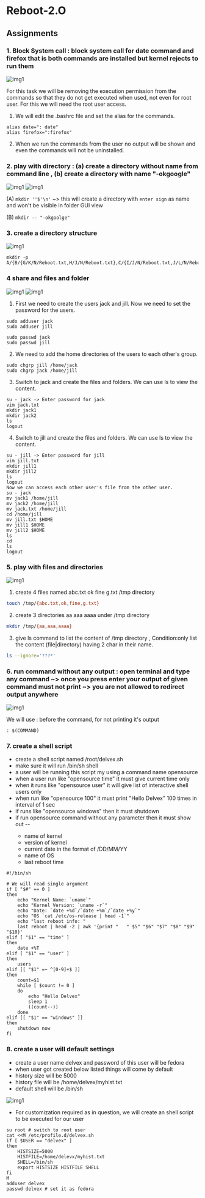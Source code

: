 # Reboot-2.O

## Assignments

### 1. Block System call : block system call for date command and firefox that is both commands are installed but kernel rejects to run them

![img1](IMAGE_NAME)

For this task we will be removing the execution permission from the commands so that they do not get executed when used, not even for root user. For this we will need the root user access.

1. We will edit the .bashrc file and set the alias for the commands.
```
alias date=": date"
alias firefox=":firefox" 
```
2. When we run the commands from the user no output will be shown and even the commands will not be uninstalled.

### 2. play with directory : (a) create a directory without name from command line  , (b) create a directory with name "-okgoogle"

![img1](question2.PNG)
![img1](question2.2.PNG)

(A) ```mkdir ''$'\n'``` ~> this will create a directory with ```enter sign``` as name and won't be visible in folder GUI view

(B) ```mkdir -- "-okgoolge"```


### 3. create a directory structure 

![img1](question3.PNG)

```
mkdir -p A/{B/{G/K/N/Reboot.txt,H/J/N/Reboot.txt},C/{I/J/N/Reboot.txt,J/L/N/Reboot.txt},D/{F/L/N/Reboot.txt,E/M/N/Reboot.txt}}
```

### 4 share and files and folder 

![img1](4.PNG)
![img1](4.2.PNG)

1. First we need to create the users jack and jill. Now we need to set the password for the users.
```
sudo adduser jack
sudo adduser jill

sudo passwd jack
sudo passwd jill
```
2. We need to add the home directories of the users to each other's group.
```
sudo chgrp jill /home/jack
sudo chgrp jack /home/jill
```
3. Switch to jack and create the files and folders. We can use ls to view the content.
```
su - jack -> Enter password for jack
vim jack.txt
mkdir jack1
mkdir jack2
ls
logout
```
4. Switch to jill and create the files and folders. We can use ls to view the content.
```
su - jill -> Enter password for jill
vim jill.txt
mkdir jill1
mkdir jill2
ls
logout
Now we can access each other user's file from the other user.
su - jack
mv jack1 /home/jill
mv jack2 /home/jill
mv jack.txt /home/jill
cd /home/jill
mv jill.txt $HOME
mv jill1 $HOME
mv jill2 $HOME
ls
cd
ls
logout
```

### 5. play with files and directories 

![img1](5.PNG)

1. create  4 files named   abc.txt  ok  fine  g.txt  /tmp directory 
```sh
touch /tmp/{abc.txt,ok,fine,g.txt}
```
2. create  3  directories   aa aaa aaaa  under  /tmp directory 
```sh
mkdir /tmp/{aa,aaa,aaaa}
```
3. give ls command to  list the content of  /tmp directory , Condition:only list the content (file|directory)  having 2 char in their name.
```sh
ls --ignore='???*'
```

### 6. run command without any output : open terminal and type any command ~> once you press enter your output of given command must not  print ~> you are not allowed to redirect output anywhere 

![img1](6.PNG)

We will use : before the command, for not printing it's output
```
: $(COMMAND)
```

### 7.  create a shell script
<ul>
  <li>create a shell script named /root/delvex.sh</li>
  <li>make sure it will run /bin/sh shell </li>
  <li>a user will be running this script my using a command name opensource</li>
  <li>when a user  run like  "opensource  time" it must give current time only</li>
  <li>when it runs like "opensource user"  it will give list of interactive shell users only</li>
 <li>when run like "opensource 100"  it must print "Hello Delvex" 100 times in interval of 1 sec</li>
  <li>if runs like  "opensource windows"  then it must shutdown </li>
  <li>if run opensource command without any parameter  then it must show out --</li>
  <ul>
    <li>name of kernel</li>
    <li>version of kernel</li>
    <li>current date in the format of  /DD/MM/YY</li>
    <li>name of OS</li>
    <li>last reboot time</li>
  </ul>
  </ul>
    
```
#!/bin/sh

# We will read single argument
if [ "$#" == 0 ]
then
	echo "Kernel Name: `uname`"
	echo "Kernel Version: `uname -r`"
	echo "Date: `date +%d`/`date +%m`/`date +%y`"
	echo "OS `cat /etc/os-release | head -1`"
	echo "last reboot info: "
	last reboot | head -2 | awk '{print "   " $5" "$6" "$7" "$8" "$9" "$10}'
elif [ "$1" == "time" ]
then
	date +%T
elif [ "$1" == "user" ]
then
 	users
elif [[ "$1" =~ ^[0-9]+$ ]]
then
	count=$1
	while [ $count != 0 ]
	do
		echo "Hello Delvex"
		sleep 1
		((count--))
	done
elif [[ "$1" == "windows" ]]
then
	shutdown now
fi
```

### 8. create a user will default settings
<ul>
  <li>create a user name  delvex  and password of this user will be fedora</li>
  <li>when user got created below listed things will come by default</li>
  <li>history size will be 5000</li>
  <li>history file will be  /home/delvex/myhist.txt</li>
  <li>default shell will be  /bin/sh </li>
</ul>

![img1](IMAGE_NAME)

* For customization required as in question, we will create an shell script to be executed for our user

```
su root # switch to root user
cat <<M /etc/profile.d/delvex.sh
if [ $USER == "delvex" ]
then
	HISTSIZE=5000
	HISTFILE=/home/delevx/myhist.txt
	SHELL=/bin/sh
	export HISTSIZE HISTFILE SHELL
fi
M
adduser delvex
passwd delvex # set it as fedora
```
